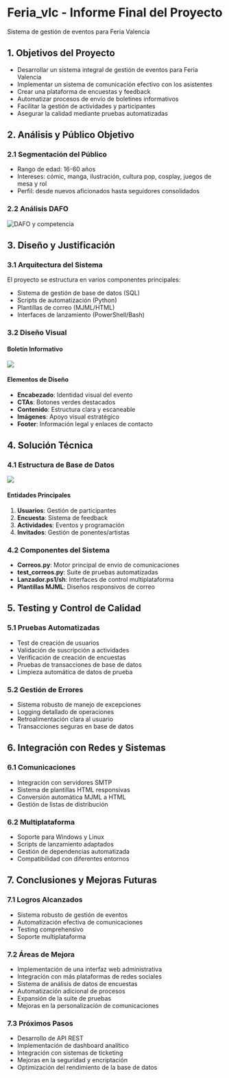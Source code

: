 # Feria_vlc - Informe Final del Proyecto
Sistema de gestión de eventos para Feria Valencia

## 1. Objetivos del Proyecto
- Desarrollar un sistema integral de gestión de eventos para Feria Valencia
- Implementar un sistema de comunicación efectivo con los asistentes
- Crear una plataforma de encuestas y feedback
- Automatizar procesos de envío de boletines informativos
- Facilitar la gestión de actividades y participantes
- Asegurar la calidad mediante pruebas automatizadas

## 2. Análisis y Público Objetivo

### 2.1 Segmentación del Público
- Rango de edad: 16-60 años
- Intereses: cómic, manga, ilustración, cultura pop, cosplay, juegos de mesa y rol
- Perfil: desde nuevos aficionados hasta seguidores consolidados

### 2.2 Análisis DAFO
![DAFO y competencia](./Imagenes/salon_comic/dafo.png)

## 3. Diseño y Justificación

### 3.1 Arquitectura del Sistema
El proyecto se estructura en varios componentes principales:
- Sistema de gestión de base de datos (SQL)
- Scripts de automatización (Python)
- Plantillas de correo (MJML/HTML)
- Interfaces de lanzamiento (PowerShell/Bash)

### 3.2 Diseño Visual
#### Boletín Informativo
![](./Imagenes/salon_comic/mockup.png)

#### Elementos de Diseño
- **Encabezado**: Identidad visual del evento
- **CTAs**: Botones verdes destacados
- **Contenido**: Estructura clara y escaneable
- **Imágenes**: Apoyo visual estratégico
- **Footer**: Información legal y enlaces de contacto

## 4. Solución Técnica

### 4.1 Estructura de Base de Datos
![](./Imagenes/salon_comic/Diagrama.png)

#### Entidades Principales
1. **Usuarios**: Gestión de participantes
2. **Encuesta**: Sistema de feedback
3. **Actividades**: Eventos y programación
4. **Invitados**: Gestión de ponentes/artistas

### 4.2 Componentes del Sistema
- **Correos.py**: Motor principal de envío de comunicaciones
- **test_correos.py**: Suite de pruebas automatizadas
- **Lanzador.ps1/sh**: Interfaces de control multiplataforma
- **Plantillas MJML**: Diseños responsivos de correo

## 5. Testing y Control de Calidad

### 5.1 Pruebas Automatizadas
- Test de creación de usuarios
- Validación de suscripción a actividades
- Verificación de creación de encuestas
- Pruebas de transacciones de base de datos
- Limpieza automática de datos de prueba

### 5.2 Gestión de Errores
- Sistema robusto de manejo de excepciones
- Logging detallado de operaciones
- Retroalimentación clara al usuario
- Transacciones seguras en base de datos

## 6. Integración con Redes y Sistemas

### 6.1 Comunicaciones
- Integración con servidores SMTP
- Sistema de plantillas HTML responsivas
- Conversión automática MJML a HTML
- Gestión de listas de distribución

### 6.2 Multiplataforma
- Soporte para Windows y Linux
- Scripts de lanzamiento adaptados
- Gestión de dependencias automatizada
- Compatibilidad con diferentes entornos

## 7. Conclusiones y Mejoras Futuras

### 7.1 Logros Alcanzados
- Sistema robusto de gestión de eventos
- Automatización efectiva de comunicaciones
- Testing comprehensivo
- Soporte multiplataforma

### 7.2 Áreas de Mejora
- Implementación de una interfaz web administrativa
- Integración con más plataformas de redes sociales
- Sistema de análisis de datos de encuestas
- Automatización adicional de procesos
- Expansión de la suite de pruebas
- Mejoras en la personalización de comunicaciones

### 7.3 Próximos Pasos
- Desarrollo de API REST
- Implementación de dashboard analítico
- Integración con sistemas de ticketing
- Mejoras en la seguridad y encriptación
- Optimización del rendimiento de la base de datos

